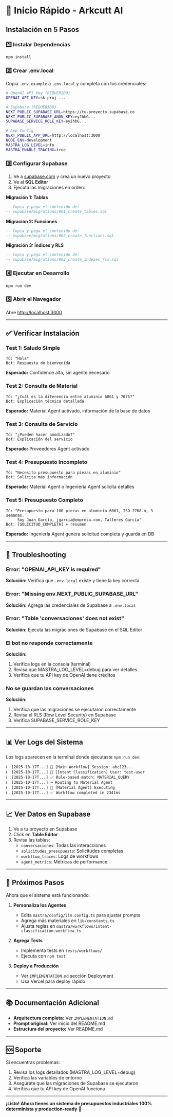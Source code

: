 # 🚀 Inicio Rápido - Arkcutt AI

## Instalación en 5 Pasos

### 1️⃣ Instalar Dependencias

```bash
npm install
```

### 2️⃣ Crear .env.local

Copia `.env.example` a `.env.local` y completa con tus credenciales:

```bash
# OpenAI API Key (REQUERIDO)
OPENAI_API_KEY=sk-proj-...

# Supabase (REQUERIDO)
NEXT_PUBLIC_SUPABASE_URL=https://tu-proyecto.supabase.co
NEXT_PUBLIC_SUPABASE_ANON_KEY=eyJhbG...
SUPABASE_SERVICE_ROLE_KEY=eyJhbG...

# App Config
NEXT_PUBLIC_APP_URL=http://localhost:3000
NODE_ENV=development
MASTRA_LOG_LEVEL=info
MASTRA_ENABLE_TRACING=true
```

### 3️⃣ Configurar Supabase

1. Ve a [supabase.com](https://supabase.com) y crea un nuevo proyecto
2. Ve al **SQL Editor**
3. Ejecuta las migraciones en orden:

**Migración 1: Tablas**
```sql
-- Copia y pega el contenido de:
-- supabase/migrations/001_create_tables.sql
```

**Migración 2: Funciones**
```sql
-- Copia y pega el contenido de:
-- supabase/migrations/002_create_functions.sql
```

**Migración 3: Índices y RLS**
```sql
-- Copia y pega el contenido de:
-- supabase/migrations/003_create_indexes_rls.sql
```

### 4️⃣ Ejecutar en Desarrollo

```bash
npm run dev
```

### 5️⃣ Abrir el Navegador

Abre [http://localhost:3000](http://localhost:3000)

---

## ✅ Verificar Instalación

### Test 1: Saludo Simple
```
Tú: "Hola"
Bot: Respuesta de bienvenida
```
**Esperado:** Confidence alta, sin agente necesario

### Test 2: Consulta de Material
```
Tú: "¿Cuál es la diferencia entre aluminio 6061 y 7075?"
Bot: Explicación técnica detallada
```
**Esperado:** Material Agent activado, información de la base de datos

### Test 3: Consulta de Servicio
```
Tú: "¿Pueden hacer anodizado?"
Bot: Explicación del servicio
```
**Esperado:** Proveedores Agent activado

### Test 4: Presupuesto Incompleto
```
Tú: "Necesito presupuesto para piezas en aluminio"
Bot: Solicita más información
```
**Esperado:** Material Agent o Ingeniería Agent solicita detalles

### Test 5: Presupuesto Completo
```
Tú: "Presupuesto para 100 piezas en aluminio 6061, ISO 2768-m, 3 semanas.
     Soy Juan García, jgarcia@empresa.com, Talleres García"
Bot: [SOLICITUD_COMPLETA] + resumen
```
**Esperado:** Ingeniería Agent genera solicitud completa y guarda en DB

---

## 🐛 Troubleshooting

### Error: "OPENAI_API_KEY is required"
**Solución:** Verifica que `.env.local` existe y tiene la key correcta

### Error: "Missing env.NEXT_PUBLIC_SUPABASE_URL"
**Solución:** Agrega las credenciales de Supabase a `.env.local`

### Error: "Table 'conversaciones' does not exist"
**Solución:** Ejecuta las migraciones de Supabase en el SQL Editor

### El bot no responde correctamente
**Solución:**
1. Verifica logs en la consola (terminal)
2. Revisa que MASTRA_LOG_LEVEL=debug para ver detalles
3. Verifica que tu API key de OpenAI tiene créditos

### No se guardan las conversaciones
**Solución:**
1. Verifica que las migraciones se ejecutaron correctamente
2. Revisa el RLS (Row Level Security) en Supabase
3. Verifica SUPABASE_SERVICE_ROLE_KEY

---

## 📊 Ver Logs del Sistema

Los logs aparecen en la terminal donde ejecutaste `npm run dev`:

```
ℹ️  [2025-10-17T...] 🚀 [Main Workflow] Session: abc123...
ℹ️  [2025-10-17T...] 🎯 [Intent Classification] User: test-user
ℹ️  [2025-10-17T...] ✅ Rule-based match: MATERIAL_QUERY
ℹ️  [2025-10-17T...] → Routing to Material Agent
ℹ️  [2025-10-17T...] 🤖 [Material Agent] Executing
ℹ️  [2025-10-17T...] ✅ Workflow completed in 2341ms
```

---

## 📈 Ver Datos en Supabase

1. Ve a tu proyecto en Supabase
2. Click en **Table Editor**
3. Revisa las tablas:
   - `conversaciones`: Todas las interacciones
   - `solicitudes_presupuesto`: Solicitudes completas
   - `workflow_traces`: Logs de workflows
   - `agent_metrics`: Métricas de performance

---

## 🎯 Próximos Pasos

Ahora que el sistema está funcionando:

1. **Personaliza los Agentes**
   - Edita `mastra/config/llm.config.ts` para ajustar prompts
   - Agrega más materiales en `lib/constants.ts`
   - Ajusta reglas en `mastra/workflows/intent-classification.workflow.ts`

2. **Agrega Tests**
   - Implementa tests en `tests/workflows/`
   - Ejecuta con `npm test`

3. **Deploy a Producción**
   - Ver `IMPLEMENTATION.md` sección Deployment
   - Usa Vercel para deploy rápido

---

## 📚 Documentación Adicional

- **Arquitectura completa:** Ver `IMPLEMENTATION.md`
- **Prompt original:** Ver inicio del README.md
- **Estructura del proyecto:** Ver README.md

---

## 🆘 Soporte

Si encuentras problemas:
1. Revisa los logs detallados (MASTRA_LOG_LEVEL=debug)
2. Verifica las variables de entorno
3. Asegúrate que las migraciones de Supabase se ejecutaron
4. Verifica que tu API key de OpenAI funciona

---

**¡Listo! Ahora tienes un sistema de presupuestos industriales 100% determinista y production-ready** 🎉
